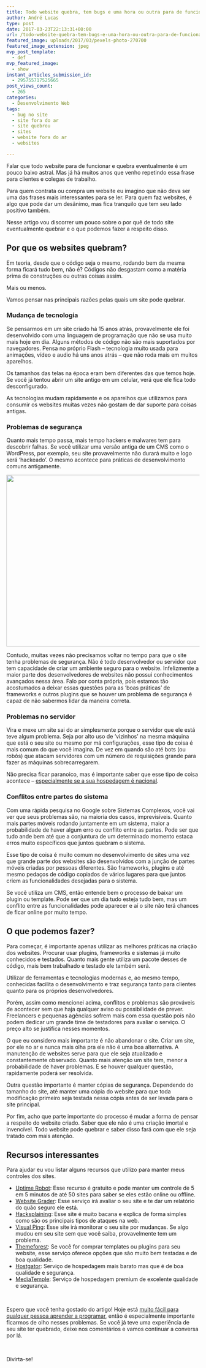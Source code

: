 ```yaml
---
title: Todo website quebra, tem bugs e uma hora ou outra para de funcionar
author: André Lucas
type: post
date: 2017-03-23T22:13:31+00:00
url: /todo-website-quebra-tem-bugs-e-uma-hora-ou-outra-para-de-funcionar/
featured_image: uploads/2017/03/pexels-photo-270700
featured_image_extension: jpeg
mvp_post_template:
  - def
mvp_featured_image:
  - show
instant_articles_submission_id:
  - 295755717525665
post_views_count:
  - 265
categories:
  - Desenvolvimento Web
tags:
  - bug no site
  - site fora do ar
  - site quebrou
  - sites
  - website fora do ar
  - websites

---
```

Falar que todo website para de funcionar e quebra eventualmente é um pouco baixo astral. Mas já há muitos anos que venho repetindo essa frase para clientes e colegas de trabalho.

Para quem contrata ou compra um website eu imagino que não deva ser uma das frases mais interessantes para se ler. Para quem faz websites, é algo que pode dar um desânimo, mas fica tranquilo que tem seu lado positivo também.

Nesse artigo vou discorrer um pouco sobre o por quê de todo site eventualmente quebrar e o que podemos fazer a respeito disso.

## Por que os websites quebram?

Em teoria, desde que o código seja o mesmo, rodando bem da mesma forma ficará tudo bem, não é? Códigos não desgastam como a matéria prima de construções ou outras coisas assim.

Mais ou menos.

Vamos pensar nas principais razões pelas quais um site pode quebrar.

### Mudança de tecnologia

Se pensarmos em um site criado há 15 anos atrás, provavelmente ele foi desenvolvido com uma linguagem de programação que não se usa muito mais hoje em dia. Alguns métodos de código não são mais suportados por navegadores. Pensa no próprio Flash &#8211; tecnologia muito usada para animações, vídeo e audio há uns anos atrás &#8211; que não roda mais em muitos aparelhos.

Os tamanhos das telas na época eram bem diferentes das que temos hoje. Se você já tentou abrir um site antigo em um celular, verá que ele fica todo desconfigurado.

As tecnologias mudam rapidamente e os aparelhos que utilizamos para consumir os websites muitas vezes não gostam de dar suporte para coisas antigas.

### Problemas de segurança

Quanto mais tempo passa, mais tempo hackers e malwares tem para descobrir falhas. Se você utilizar uma versão antiga de um CMS como o WordPress, por exemplo, seu site provavelmente não durará muito e logo será &#8216;hackeado&#8217;. O mesmo acontece para práticas de desenvolvimento comuns antigamente.

<img class="size-full wp-image-652 aligncenter" src="/images/uploads/2017/03/pexels-photo-325229.jpeg" alt="" width="1280" height="448" srcset="/images/uploads/2017/03/pexels-photo-325229.jpeg 1280w, /images/uploads/2017/03/pexels-photo-325229-300x105.jpeg 300w, /images/uploads/2017/03/pexels-photo-325229-768x269.jpeg 768w, /images/uploads/2017/03/pexels-photo-325229-1024x358.jpeg 1024w" sizes="(max-width: 1280px) 100vw, 1280px" />

Contudo, muitas vezes não precisamos voltar no tempo para que o site tenha problemas de segurança. Não é todo desenvolvedor ou servidor que tem capacidade de criar um ambiente seguro para o website. Infelizmente a maior parte dos desenvolvedores de websites não possui conhecimentos avançados nessa área. Falo por conta própria, pois estamos tão acostumados a deixar essas questões para as &#8216;boas práticas&#8217; de frameworks e outros plugins que se houver um problema de segurança é capaz de não sabermos lidar da maneira correta.

### Problemas no servidor

Vira e mexe um site sai do ar simplesmente porque o servidor que ele está teve algum problema. Seja por alto uso de &#8216;vizinhos&#8217; na mesma máquina que está o seu site ou mesmo por má configurações, esse tipo de coisa é mais comum do que você imagina. De vez em quando são até bots (ou robôs) que atacam servidores com um número de requisições grande para fazer as máquinas sobrecarregarem.

Não precisa ficar paranoico, mas é importante saber que esse tipo de coisa acontece &#8211; <a href="https://www.igluonline.com/nao-vale-pena-utilizar-servicos-brasileiros-de-hospedagem-de-sites/" target="_blank">especialmente se a sua hospedagem é nacional</a>.

### Conflitos entre partes do sistema

Com uma rápida pesquisa no Google sobre Sistemas Complexos, você vai ver que seus problemas são, na maioria dos casos, imprevisíveis. Quanto mais partes móveis rodando juntamente em um sistema, maior a probabilidade de haver algum erro ou conflito entre as partes. Pode ser que tudo ande bem até que a conjuntura de um determinado momento estaca erros muito específicos que juntos quebram o sistema.

Esse tipo de coisa é muito comum no desenvolvimento de sites uma vez que grande parte dos websites são desenvolvidos com a junção de partes móveis criadas por pessoas diferentes. São frameworks, plugins e até mesmo pedaços de código copiados de vários lugares para que juntos criem as funcionalidades desejadas para o sistema.

Se você utiliza um CMS, então entende bem o processo de baixar um plugin ou template. Pode ser que um dia tudo esteja tudo bem, mas um conflito entre as funcionalidades pode aparecer e aí o site não terá chances de ficar online por muito tempo.

## O que podemos fazer?

Para começar, é importante apenas utilizar as melhores práticas na criação dos websites. Procurar usar plugins, frameworks e sistemas já muito conhecidos e testados. Quanto mais gente utiliza um pacote desses de código, mais bem trabalhado e testado ele também será.

Utilizar de ferramentas e tecnologias modernas e, ao mesmo tempo, conhecidas facilita o desenvolvimento e traz segurança tanto para clientes quanto para os próprios desenvolvedores.

Porém, assim como mencionei acima, conflitos e problemas são prováveis de acontecer sem que haja qualquer aviso ou possibilidade de prever. Freelancers e pequenas agências sofrem mais com essa questão pois não podem dedicar um grande time de testadores para avaliar o serviço. O preço alto se justifica nesses momentos.

O que eu considero mais importante é não abandonar o site. Criar um site, por ele no ar e nunca mais olha pra ele não é uma boa alternativa. A manutenção de websites serve para que ele seja atualizado e constantemente observado. Quanto mais atenção um site tem, menor a probabilidade de haver problemas. E se houver qualquer questão, rapidamente poderá ser resolvida.

Outra questão importante é manter cópias de segurança. Dependendo do tamanho do site, até manter uma cópia do website para que toda modificação primeiro seja testada nessa cópia antes de ser levada para o site principal.

Por fim, acho que parte importante do processo é mudar a forma de pensar a respeito do website criado. Saber que ele não é uma criação imortal e invencível. Todo website pode quebrar e saber disso fará com que ele seja tratado com mais atenção.

## Recursos interessantes

Para ajudar eu vou listar alguns recursos que utilizo para manter meus controles dos sites.

  * <a href="https://uptimerobot.com/" target="_blank">Uptime Robot</a>: Esse recurso é gratuito e pode manter um controle de 5 em 5 minutos de até 50 sites para saber se eles estão online ou offline.
  * <a href="https://website.grader.com/" target="_blank">Website Grader</a>: Esse serviço irá avaliar o seu site e te dar um relatório do quão seguro ele está.
  * <a href="https://www.hacksplaining.com/#_=_" target="_blank">Hacksplaining</a>: Esse site é muito bacana e explica de forma simples como são os principais tipos de ataques na web.
  * <a href="https://visualping.io/" target="_blank">Visual Ping</a>: Esse site irá monitorar o seu site por mudanças. Se algo mudou em seu site sem que você saiba, provavelmente tem um problema.
  * <a href="https://themeforest.net/?ref=andrelug" target="_blank">Themeforest</a>: Se você for comprar templates ou plugins para seu website, esse serviço oferece opções que são muito bem testadas e de boa qualidade.
  * <a href="https://www.hostgator.com.br/24430.html" target="_blank">Hostgator</a>: Serviço de hospedagem mais barato mas que é de boa qualidade e segurança.
  * <a href="http://www.jdoqocy.com/click-8287922-12535344" target="_blank">MediaTemple</a>: Serviço de hospedagem premium de excelente qualidade e segurança.

&nbsp;

Espero que você tenha gostado do artigo! Hoje está <a href="https://www.igluonline.com/nunca-foi-tao-facil-aprender-programacao-quanto-2017/" target="_blank">muito fácil para qualquer pessoa aprender a programar</a>, então é especialmente importante ficarmos de olho nesses problemas. Se você já teve uma experiência de seu site ter quebrado, deixe nos comentários e vamos continuar a conversa por lá.

&nbsp;

Divirta-se!
